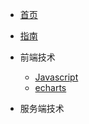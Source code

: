<!-- docs/_sidebar.md -->

* [首页](README)
* [指南](guide)

* 前端技术
    * [Javascript](01/Javascript/)
    * [echarts](01/echarts/)

* 服务端技术